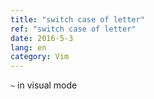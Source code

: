 ```yaml
---
title: "switch case of letter"
ref: "switch case of letter"
date: 2016-5-3
lang: en
category: Vim
---
```


`~` in visual mode
